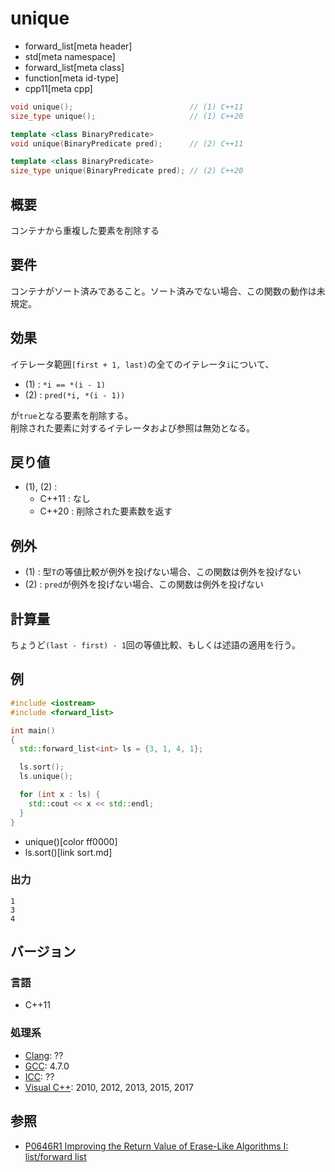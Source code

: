 # unique
* forward_list[meta header]
* std[meta namespace]
* forward_list[meta class]
* function[meta id-type]
* cpp11[meta cpp]

```cpp
void unique();                          // (1) C++11
size_type unique();                     // (1) C++20

template <class BinaryPredicate>
void unique(BinaryPredicate pred);      // (2) C++11

template <class BinaryPredicate>
size_type unique(BinaryPredicate pred); // (2) C++20
```

## 概要
コンテナから重複した要素を削除する


## 要件
コンテナがソート済みであること。ソート済みでない場合、この関数の動作は未規定。


## 効果
イテレータ範囲`[first + 1, last)`の全てのイテレータ`i`について、

- (1) : `*i == *(i - 1)`
- (2) : `pred(*i, *(i - 1))`

が`true`となる要素を削除する。  
削除された要素に対するイテレータおよび参照は無効となる。


## 戻り値
- (1), (2) :
    - C++11 : なし
    - C++20 : 削除された要素数を返す


## 例外
- (1) : 型`T`の等値比較が例外を投げない場合、この関数は例外を投げない
- (2) : `pred`が例外を投げない場合、この関数は例外を投げない


## 計算量
ちょうど`(last - first) - 1`回の等値比較、もしくは述語の適用を行う。


## 例
```cpp example
#include <iostream>
#include <forward_list>

int main()
{
  std::forward_list<int> ls = {3, 1, 4, 1};

  ls.sort();
  ls.unique();

  for (int x : ls) {
    std::cout << x << std::endl;
  }
}
```
* unique()[color ff0000]
* ls.sort()[link sort.md]

### 出力
```
1
3
4
```

## バージョン
### 言語
- C++11

### 処理系
- [Clang](/implementation.md#clang): ??
- [GCC](/implementation.md#gcc): 4.7.0
- [ICC](/implementation.md#icc): ??
- [Visual C++](/implementation.md#visual_cpp): 2010, 2012, 2013, 2015, 2017


## 参照
- [P0646R1 Improving the Return Value of Erase-Like Algorithms I: list/forward list](http://www.open-std.org/jtc1/sc22/wg21/docs/papers/2018/p0646r1.pdf)
